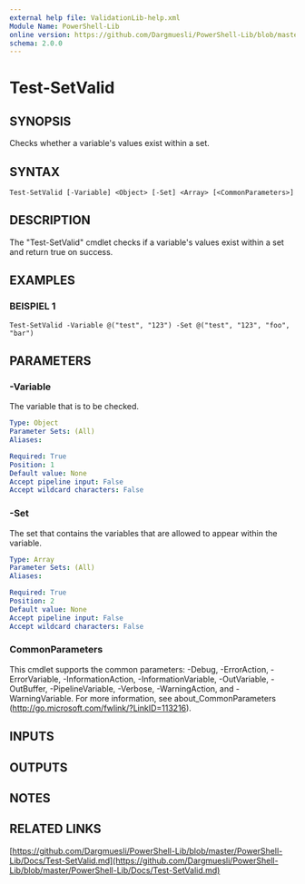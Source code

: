 ```yaml
---
external help file: ValidationLib-help.xml
Module Name: PowerShell-Lib
online version: https://github.com/Dargmuesli/PowerShell-Lib/blob/master/PowerShell-Lib/Docs/Test-SetValid.md
schema: 2.0.0
---
```


# Test-SetValid

## SYNOPSIS
Checks whether a variable's values exist within a set.

## SYNTAX

```
Test-SetValid [-Variable] <Object> [-Set] <Array> [<CommonParameters>]
```

## DESCRIPTION
The "Test-SetValid" cmdlet checks if a variable's values exist within a set and return true on success.

## EXAMPLES

### BEISPIEL 1
```
Test-SetValid -Variable @("test", "123") -Set @("test", "123", "foo", "bar")
```

## PARAMETERS

### -Variable
The variable that is to be checked.

```yaml
Type: Object
Parameter Sets: (All)
Aliases:

Required: True
Position: 1
Default value: None
Accept pipeline input: False
Accept wildcard characters: False
```

### -Set
The set that contains the variables that are allowed to appear within the variable.

```yaml
Type: Array
Parameter Sets: (All)
Aliases:

Required: True
Position: 2
Default value: None
Accept pipeline input: False
Accept wildcard characters: False
```

### CommonParameters
This cmdlet supports the common parameters: -Debug, -ErrorAction, -ErrorVariable, -InformationAction, -InformationVariable, -OutVariable, -OutBuffer, -PipelineVariable, -Verbose, -WarningAction, and -WarningVariable.
For more information, see about_CommonParameters (http://go.microsoft.com/fwlink/?LinkID=113216).

## INPUTS

## OUTPUTS

## NOTES

## RELATED LINKS

[https://github.com/Dargmuesli/PowerShell-Lib/blob/master/PowerShell-Lib/Docs/Test-SetValid.md](https://github.com/Dargmuesli/PowerShell-Lib/blob/master/PowerShell-Lib/Docs/Test-SetValid.md)


